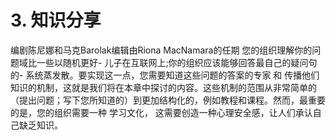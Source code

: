 # 3. 知识分享
编剧陈尼娜和马克Barolak编辑由Riona MacNamara的任期
您的组织理解你的问题域比一些以随机更好- 儿子在互联网上;你的组织应该能够回答最自己的疑问句的- 系统蒸发散。要实现这一点，您需要知道这些问题的答案的专家 和 传播他们知识的机制，这就是我们将在本章中探讨的内容。这些机制的范围从非常简单的（提出问题；写下您所知道的）到更加结构化的，例如教程和课程。然而，最重要的是，您的组织需要一种 学习文化， 这需要创造一种心理安全感，让人们承认自己缺乏知识。

